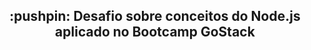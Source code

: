 <h2 align="center">
  :pushpin: Desafio sobre conceitos do Node.js aplicado no Bootcamp GoStack
</h2>
